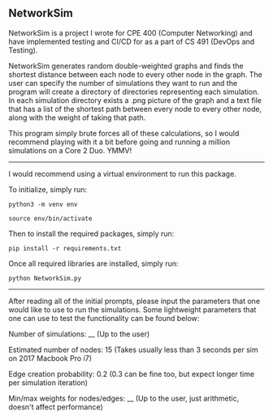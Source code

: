 ﻿## NetworkSim
NetworkSim is a project I wrote for CPE 400 (Computer Networking) and have implemented testing and CI/CD for as a part of CS 491 (DevOps and Testing).

NetworkSim generates random double-weighted graphs and finds the shortest distance between each node to every other node in the graph. The user can specify the number of simulations they want to run and the program will create a directory of directories representing each simulation. In each simulation directory exists a .png picture of the graph and a text file that has a list of the shortest path between every node to every other node, along with the weight of taking that path.

This program simply brute forces all of these calculations, so I would recommend playing with it a bit before going and running a million simulations on a Core 2 Duo. YMMV!
___
I would recommend using a virtual environment to run this package.

To initialize, simply run:

    python3 -m venv env
    
    source env/bin/activate
Then to install the required packages, simply run:

    pip install -r requirements.txt
Once all required libraries are installed, simply run:

    python NetworkSim.py
___
After reading all of the initial prompts, please input the parameters that one would like to use to run the simulations. Some lightweight parameters that one can use to test the functionality can be found below:

Number of simulations: __ (Up to the user)

Estimated number of nodes: 15 (Takes usually less than 3 seconds per sim on 2017 Macbook Pro i7)

Edge creation probability: 0.2 (0.3 can be fine too, but expect longer time per simulation iteration)

Min/max weights for nodes/edges: __ (Up to the user, just arithmetic, doesn't affect performance)
